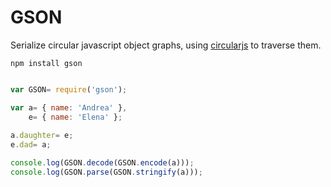 GSON
=============

Serialize circular javascript object graphs,
using [circularjs](https://github.com/aaaristo/circularjs) to
traverse them.

```
npm install gson
```

```javascript

var GSON= require('gson');

var a= { name: 'Andrea' },
    e= { name: 'Elena' };
    
a.daughter= e;
e.dad= a;

console.log(GSON.decode(GSON.encode(a)));
console.log(GSON.parse(GSON.stringify(a)));
```
